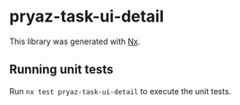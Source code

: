 # pryaz-task-ui-detail

This library was generated with [Nx](https://nx.dev).

## Running unit tests

Run `nx test pryaz-task-ui-detail` to execute the unit tests.
